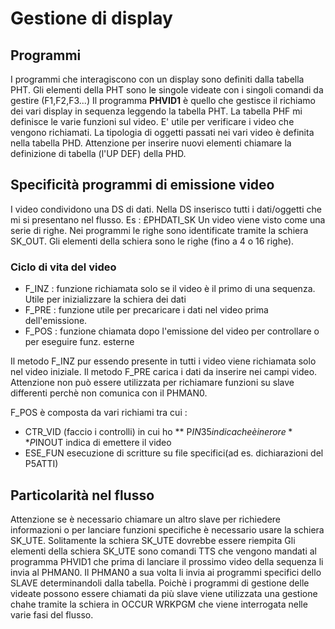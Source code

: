# Gestione di display
## Programmi
I programmi che interagiscono con un display sono definiti dalla tabella PHT.
Gli elementi della PHT sono le singole videate con i singoli comandi da gestire (F1,F2,F3...)
Il programma **PHVID1** è quello che gestisce il richiamo dei vari display in sequenza leggendo la tabella PHT.
La tabella PHF mi definisce le varie funzioni sul video. E' utile per verificare i video che vengono richiamati.
La tipologia di oggetti passati nei vari video è definita nella tabella PHD. Attenzione per inserire nuovi elementi chiamare la definizione di tabella (l'UP DEF) della PHD.


## Specificità programmi di emissione video
I video condividono una DS di dati. Nella DS inserisco tutti i dati/oggetti che mi si presentano nel flusso. Es :  £PHDATI_SK
Un video viene visto come una serie di righe. Nei programmi le righe sono identificate tramite la schiera SK_OUT. Gli elementi della schiera sono le righe (fino a 4 o 16 righe).

### Ciclo di vita del video
* F_INZ  :  funzione richiamata solo se il video è il primo di una sequenza. Utile per inizializzare la schiera dei dati
* F_PRE  :  funzione utile per precaricare i dati nel video prima dell'emissione.
* F_POS  :  funzione chiamata dopo l'emissione del video per controllare o per eseguire funz. esterne

Il metodo F_INZ pur essendo presente in tutti i video viene richiamata solo nel video iniziale.
Il metodo F_PRE carica i dati da inserire nei campi video. Attenzione non può essere utilizzata per richiamare funzioni su slave differenti perchè non comunica con il PHMAN0.

F_POS  è composta da vari richiami tra cui : 
* CTR_VID (faccio i controlli) in cui ho
** P$IN35 indica che è in erore
** P$INOUT indica di emettere il video
* ESE_FUN esecuzione di scritture su file specifici(ad es. dichiarazioni del P5ATTI)

## Particolarità nel flusso
Attenzione se è necessario chiamare un altro slave per richiedere informazioni o per lanciare funzioni specifiche è necessario usare la schiera SK_UTE.
Solitamente la schiera SK_UTE dovrebbe essere riempita
Gli elementi della schiera SK_UTE sono comandi TTS che vengono mandati al programma PHVID1 che prima di lanciare il prossimo video della sequenza li invia al PHMAN0. Il PHMAN0 a sua volta li invia ai programmi specifici dello SLAVE determinandoli dalla tabella.
Poichè i programmi di gestione delle videate possono essere chiamati da più slave viene utilizzata una gestione chahe tramite la schiera in  OCCUR WRKPGM che viene interrogata nelle varie fasi del flusso.

